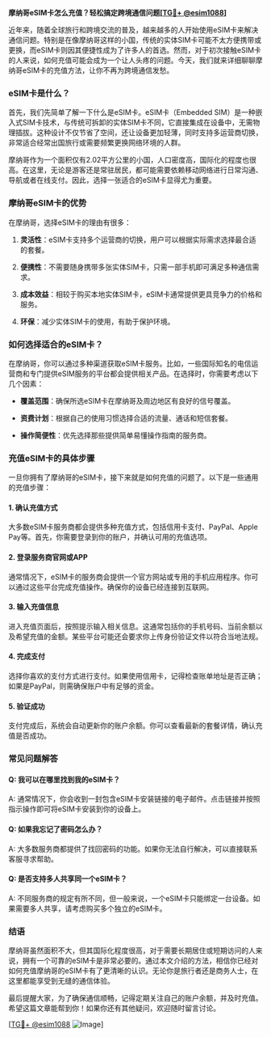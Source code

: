 **摩纳哥eSIM卡怎么充值？轻松搞定跨境通信问题[[TG💪+ @esim1088](https://t.me/s/esim1088)]**

近年来，随着全球旅行和跨境交流的普及，越来越多的人开始使用eSIM卡来解决通信问题。特别是在像摩纳哥这样的小国，传统的实体SIM卡可能不太方便携带或更换，而eSIM卡则因其便捷性成为了许多人的首选。然而，对于初次接触eSIM卡的人来说，如何充值可能会成为一个让人头疼的问题。今天，我们就来详细聊聊摩纳哥eSIM卡的充值方法，让你不再为跨境通信发愁。

### eSIM卡是什么？

首先，我们先简单了解一下什么是eSIM卡。eSIM卡（Embedded SIM）是一种嵌入式SIM卡技术，与传统可拆卸的实体SIM卡不同，它直接集成在设备中，无需物理插拔。这种设计不仅节省了空间，还让设备更加轻薄，同时支持多运营商切换，非常适合经常出国旅行或需要频繁更换网络环境的人群。

摩纳哥作为一个面积仅有2.02平方公里的小国，人口密度高，国际化的程度也很高。在这里，无论是游客还是常驻居民，都可能需要依赖移动网络进行日常沟通、导航或者在线支付。因此，选择一张适合的eSIM卡显得尤为重要。

### 摩纳哥eSIM卡的优势

在摩纳哥，选择eSIM卡的理由有很多：

1. **灵活性**：eSIM卡支持多个运营商的切换，用户可以根据实际需求选择最合适的套餐。
   
2. **便携性**：不需要随身携带多张实体SIM卡，只需一部手机即可满足多种通信需求。
   
3. **成本效益**：相较于购买本地实体SIM卡，eSIM卡通常提供更具竞争力的价格和服务。
   
4. **环保**：减少实体SIM卡的使用，有助于保护环境。

### 如何选择适合的eSIM卡？

在摩纳哥，你可以通过多种渠道获取eSIM卡服务。比如，一些国际知名的电信运营商和专门提供eSIM服务的平台都会提供相关产品。在选择时，你需要考虑以下几个因素：

- **覆盖范围**：确保所选eSIM卡在摩纳哥及周边地区有良好的信号覆盖。
  
- **资费计划**：根据自己的使用习惯选择合适的流量、通话和短信套餐。
  
- **操作简便性**：优先选择那些提供简单易懂操作指南的服务商。

### 充值eSIM卡的具体步骤

一旦你拥有了摩纳哥的eSIM卡，接下来就是如何充值的问题了。以下是一些通用的充值步骤：

#### 1. 确认充值方式

大多数eSIM卡服务商都会提供多种充值方式，包括信用卡支付、PayPal、Apple Pay等。首先，你需要登录到你的账户，并确认可用的充值选项。

#### 2. 登录服务商官网或APP

通常情况下，eSIM卡的服务商会提供一个官方网站或专用的手机应用程序。你可以通过这些平台完成充值操作。确保你的设备已经连接到互联网。

#### 3. 输入充值信息

进入充值页面后，按照提示输入相关信息。这通常包括你的手机号码、当前余额以及希望充值的金额。某些平台可能还会要求你上传身份验证文件以符合当地法规。

#### 4. 完成支付

选择你喜欢的支付方式进行支付。如果使用信用卡，记得检查账单地址是否正确；如果是PayPal，则需确保账户中有足够的资金。

#### 5. 验证成功

支付完成后，系统会自动更新你的账户余额。你可以查看最新的套餐详情，确认充值是否成功。

### 常见问题解答

#### Q: 我可以在哪里找到我的eSIM卡？
A: 通常情况下，你会收到一封包含eSIM卡安装链接的电子邮件。点击链接并按照指示操作即可将eSIM卡安装到你的设备上。

#### Q: 如果我忘记了密码怎么办？
A: 大多数服务商都提供了找回密码的功能。如果你无法自行解决，可以直接联系客服寻求帮助。

#### Q: 是否支持多人共享同一个eSIM卡？
A: 不同服务商的规定有所不同，但一般来说，一个eSIM卡只能绑定一台设备。如果需要多人共享，请考虑购买多个独立的eSIM卡。

### 结语

摩纳哥虽然面积不大，但其国际化程度很高，对于需要长期居住或短期访问的人来说，拥有一个可靠的eSIM卡是非常必要的。通过本文介绍的方法，相信你已经对如何充值摩纳哥的eSIM卡有了更清晰的认识。无论你是旅行者还是商务人士，在这里都能享受到无缝的通信体验。

最后提醒大家，为了确保通信顺畅，记得定期关注自己的账户余额，并及时充值。希望这篇文章能帮到你！如果你还有其他疑问，欢迎随时留言讨论。

[[TG💪+ @esim1088](https://t.me/s/esim1088) ![Image](https://i.postimg.cc/4NQfJmqS/Snipaste-2025-05-13-00-14-12.png)]